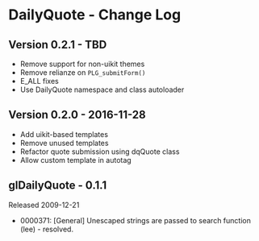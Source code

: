 # DailyQuote - Change Log

## Version 0.2.1 - TBD
- Remove support for non-uikit themes
- Remove relianze on `PLG_submitForm()`
- E_ALL fixes
- Use DailyQuote namespace and class autoloader

## Version 0.2.0 - 2016-11-28
- Add uikit-based templates
- Remove unused templates
- Refactor quote submission using dqQuote class
- Allow custom template in autotag

## glDailyQuote - 0.1.1
Released 2009-12-21
- 0000371: [General] Unescaped strings are passed to search function (lee) - resolved.
